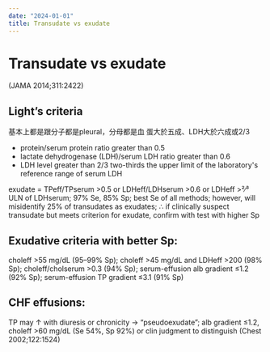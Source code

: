 ```yaml
---
date: "2024-01-01"
title: Transudate vs exudate
---
```


# Transudate vs exudate

(JAMA 2014;311:2422)

## Light’s criteria
基本上都是跟分子都是pleural，分母都是血
蛋大於五成、LDH大於六成或2/3
* protein/serum protein ratio greater than 0.5
* lactate dehydrogenase (LDH)/serum LDH ratio greater than 0.6
* LDH level greater than 2/3 two-thirds the upper limit of the laboratory's reference range of serum LDH

exudate = TPeff/TPserum >0.5
or LDHeff/LDHserum >0.6 or LDHeff >²∕³ ULN of LDHserum; 97% Se, 85% Sp;
best Se of all methods;
however, will misidentify 25% of transudates as exudates;
∴ if clinically suspect transudate but meets criterion for exudate, confirm with test with higher Sp

## Exudative criteria with better Sp:
choleff >55 mg/dL (95–99% Sp);
choleff >45 mg/dL and LDHeff >200 (98% Sp);
choleff/cholserum >0.3 (94% Sp);
serum-effusion alb gradient ≤1.2 (92% Sp);
serum-effusion TP gradient ≤3.1 (91% Sp)

## CHF effusions:
TP may ↑ with diuresis or chronicity → “pseudoexudate”; alb gradient ≤1.2, choleff >60 mg/dL (Se 54%, Sp 92%) or clin judgment to distinguish (Chest 2002;122:1524)
